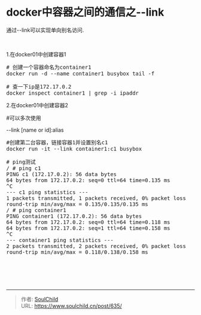 # docker中容器之间的通信之--link

<!--more-->
通过--link可以实现单向别名访问.

&nbsp;

1.在docker01中创建容器1
<pre># 创建一个容器命名为container1
docker run -d --name container1 busybox tail -f

# 查一下ip是172.17.0.2
docker inspect container1 | grep -i ipaddr</pre>
2.在docker01中创建容器2

#可以多次使用

--link [name or id]:alias
<pre>#创建第二台容器，链接容器1并设置别名c1
docker run -it --link container1:c1 busybox

# ping测试
/ # ping c1
PING c1 (172.17.0.2): 56 data bytes
64 bytes from 172.17.0.2: seq=0 ttl=64 time=0.135 ms
^C
--- c1 ping statistics ---
1 packets transmitted, 1 packets received, 0% packet loss
round-trip min/avg/max = 0.135/0.135/0.135 ms
/ # ping container1
PING container1 (172.17.0.2): 56 data bytes
64 bytes from 172.17.0.2: seq=0 ttl=64 time=0.118 ms
64 bytes from 172.17.0.2: seq=1 ttl=64 time=0.158 ms
^C
--- container1 ping statistics ---
2 packets transmitted, 2 packets received, 0% packet loss
round-trip min/avg/max = 0.118/0.138/0.158 ms

</pre>
&nbsp;

&nbsp;


---

> 作者: [SoulChild](https://www.soulchild.cn)  
> URL: https://www.soulchild.cn/post/635/  

